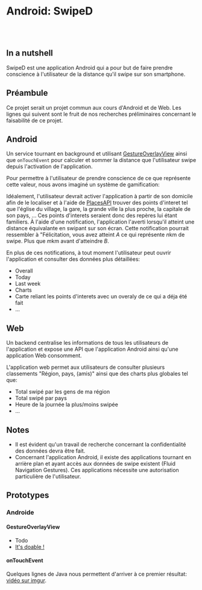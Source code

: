 # Android: SwipeD

<Team :members="['Nathan', 'Sol']"/>

<br>
<br>

## In a nutshell
SwipeD est une application Android qui a pour but de faire prendre conscience à l'utilisateur de la distance qu'il swipe sur son smartphone.

## Préambule
Ce projet serait un projet commun aux cours d'Android et de Web. Les lignes qui suivent sont le fruit de nos recherches préliminaires concernant le faisabilité de ce projet.

## Android
Un service tournant en background et utilisant [GestureOverlayView](https://www.techotopia.com/index.php/Implementing_Android_Custom_Gesture_Recognition_with_Android_Studio#The_GestureOverlayView_Class) ainsi que `onTouchEvent` pour calculer et sommer la distance que l'utilisateur swipe depuis l'activation de l'application. 

Pour permettre à l'utilisateur de prendre conscience de ce que représente cette valeur, nous avons imaginé un système de gamification:

Idéalement, l'utilisateur devrait activer l'application à partir de son domicile afin de le localiser et à l'aide de [PlacesAPI](https://developers.google.com/places/web-service/intro) trouver des points d'interet tel que l'église du village, la gare, la grande ville la plus proche, la capitale de son pays, ... Ces points d'interets seraient donc des repères lui étant familiers. À l'aide d'une notification, l'application l'averti lorsqu'il atteint une distance équivalante en swipant sur son écran. Cette notification pourrait ressembler à "Félicitation, vous avez atteint $A$ ce qui représente $n$km de swipe. Plus que $m$km avant d'atteindre $B$.

En plus de ces notifications, à tout moment l'utilisateur peut ouvrir l'application et consulter des données plus détaillées:
* Overall
* Today
* Last week
* Charts
* Carte reliant les points d'interets avec un overaly de ce qui a déja été fait
* ...

## Web
Un backend centralise les informations de tous les utilisateurs de l'application et expose une API que l'application Android ainsi qu'une application Web consomment.

L'application web permet aux utilisateurs de consulter plusieurs classements "Région, pays, (amis)" ainsi que des charts plus globales tel que:
* Total swipé par les gens de ma région
* Total swipé par pays
* Heure de la journée la plus/moins swipée
* ...

## Notes
* Il est évident qu'un travail de recherche concernant la confidentialité des données devra être fait. 
* Concernant l'application Android, il existe des applications tournant en arrière plan et ayant accès aux données de swipe existent (Fluid Navigation Gestures). Ces applications nécessite une autorisation particulière de l'utilisateur.

## Prototypes

### Androide

#### GestureOverlayView

* <st c="r">Todo</st>
* [It's doable !](https://www.techotopia.com/index.php/Implementing_Android_Custom_Gesture_Recognition_with_Android_Studio)


#### onTouchEvent

Quelques lignes de Java nous permettent d'arriver à ce premier résultat: [vidéo sur imgur](https://imgur.com/lDA0Hpo).




<Posts header="Documents"/>
 